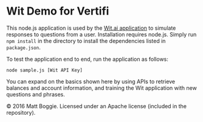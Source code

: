 # Wit Demo for Vertifi

This node.js application is used by the [Wit.ai application](https://wit.ai/mboggie/wit-demo-v/) to simulate responses to questions from a user. Installation requires node.js. Simply run `npm install` in the directory to install the dependencies listed in `package.json`.

To test the application end to end, run the application as follows:

`node sample.js [Wit API Key]`

You can expand on the basics shown here by using APIs to retrieve balances and account information, and training the Wit application with new questions and phrases.

&copy; 2016 Matt Boggie. Licensed under an Apache license (included in the repository).